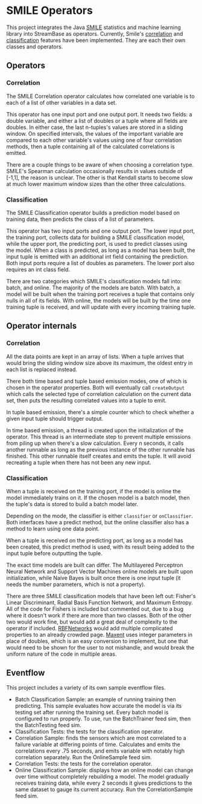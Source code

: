# SMILE Operators

This project integrates the Java [SMILE](https://github.com/haifengl/smile) statistics and machine learning library into StreamBase as operators. Currently, Smile's [correlation](https://github.com/haifengl/smile/blob/master/math/src/main/java/smile/stat/hypothesis/CorTest.java) and [classification](https://github.com/haifengl/smile/tree/master/core/src/main/java/smile/classification) features have been implemented. They are each their own classes and operators.

## Operators

### Correlation

The SMILE Correlation operator calculates how correlated one variable is to each of a list of other variables in a data set.

This operator has one input port and one output port. It needs two fields: a double variable, and either a list of doubles or a tuple where all fields are doubles. In either case, the last n-tuples's values are stored in a sliding window. On specified intervals, the values of the important variable are compared to each other variable's values using one of four correlation methods, then a tuple containing all of the calculated correlations is emitted.

There are a couple things to be aware of when choosing a correlation type. SMILE's Spearman calculation occasionally results in values outside of [-1,1], the reason is unclear. The other is that Kendall starts to become slow at much lower maximum window sizes than the other three calculations.

### Classification

The SMILE Classification operator builds a prediction model based on training data, then predicts the class of a list of parameters.

This operator has two input ports and one output port. The lower input port, the training port, collects data for building a SMILE classification model, while the upper port, the predicting port, is used to predict classes using the model. When a class is predicted, as long  as a model has been built, the input tuple is emitted with an additional int field containing the prediction. Both input ports require a list of doubles as parameters. The lower port also requires an int class field.

There are two categories which SMILE's classification models fall into: batch, and online. The majority of the models are batch. With batch, a model will be built when the training port receives a tuple that contains only nulls in all of its fields. With online, the models will be built by the time one training tuple is received, and will update with every incoming training tuple.

## Operator internals

### Correlation

All the data points are kept in an array of lists. When a tuple arrives that would bring the sliding window size above its maximum, the oldest entry in each list is replaced instead.

There both time based and tuple based emission modes, one of which is chosen in the operator properties. Both will eventually call `createOutput` which calls the selected type of correlation calculation on the current data set, then puts the resulting correlated values into a tuple to emit.

In tuple based emission, there's a simple counter which to check whether a given input tuple should trigger output.

In time based emission, a thread is created upon the initialization of the operator. This thread is an intermediate step to prevent multiple emissions from piling up when there's a slow calculation. Every n seconds, it calls another runnable as long as the previous instance of the other runnable has finished. This other runnable itself creates and emits the tuple. It will avoid recreating a tuple when there has not been any new input.

### Classification

When a tuple is received on the training port, if the model is online the model immediately trains on it. If the chosen model is a batch model, then the tuple's data is stored to build a batch model later.

Depending on the mode, the classifier is either `classifier` or `onClassifier`. Both interfaces have a predict method, but the online classifier also has a method to learn using one data point.

When a tuple is received on the predicting port, as long as a model has been created, this predict method is used, with its result being added to the input tuple before outputting the tuple.

The exact time models are built can differ. The Multilayered Perceptron Neural Network and Support Vector Machines online models are built upon initialization, while Naive Bayes is built once there is one input tuple (it needs the number parameters, which is not a property).

There are three SMILE classification models that have been left out: Fisher's Linear Discriminant, Radial Basis Function Network, and Maximum Entropy. All of the code for Fishers is included but commented out, due to a bug where it doesn't work if there are more than two classes. Both of the other two would work fine, but would add a great deal of complexity to the operator if included. [RBFNetworks](https://github.com/haifengl/smile/blob/master/core/src/main/java/smile/classification/RBFNetwork.java) would add multiple complicated properties to an already crowded page. [Maxent](https://github.com/haifengl/smile/blob/master/core/src/main/java/smile/classification/Maxent.java) uses integer parameters in place of doubles, which is an easy conversion to implement, but one that would need to be shown for the user to not mishandle, and would break the uniform nature of the code in multiple areas.

## Eventflow

This project includes a variety of its own sample eventflow files.

* Batch Classification Sample: an example of running training then predicting. This sample evaluates how accurate the model is via its testing set after running the training set. Every batch model is configured to run properly. To use, run the BatchTrainer feed sim, then the BatchTesting feed sim.
* Classification Tests: the tests for the classification operator.
* Correlation Sample: finds the sensors which are most correlated to a failure variable at differing points of time. Calculates and emits the correlations every .75 seconds, and emits variable with notably high correlation separately. Run the OnlineSample feed sim.
* Correlation Tests: the tests for the correlation operator.
* Online Classification Sample: displays how an online model can change over time without completely rebuilding a model. The model gradually receives training data, while every 2 seconds it gives predictions to the same dataset to gauge its current accuracy. Run the CorrelationSample feed sim.
